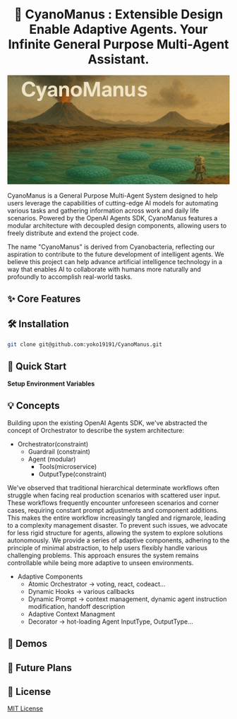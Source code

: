 <h1 align="center">
  🤖 CyanoManus : Extensible Design Enable Adaptive Agents. Your Infinite General Purpose Multi-Agent Assistant.
</h1>

<p align="center">
  <img src="assets/cover.png" alt="CyanoManus Logo" />
</p>

CyanoManus is a General Purpose Multi-Agent System designed to help users leverage the capabilities of cutting-edge AI models for automating various tasks and gathering information across work and daily life scenarios. Powered by the OpenAI Agents SDK, CyanoManus features a modular architecture with decoupled design components, allowing users to freely distribute and extend the project code.

The name "CyanoManus" is derived from Cyanobacteria, reflecting our aspiration to contribute to the future development of intelligent agents. We believe this project can help advance artificial intelligence technology in a way that enables AI to collaborate with humans more naturally and profoundly to accomplish real-world tasks.

## ✨️ Core Features

## 🛠️ Installation

```bash
git clone git@github.com:yoko19191/CyanoManus.git
```

## 🚀 Quick Start

**Setup Environment Variables**

## 💡 Concepts

Building upon the existing OpenAI Agents SDK, we've abstracted the concept of Orchestrator to describe the system architecture:

- Orchestrator(constraint)
  - Guardrail (constraint)
  - Agent (modular)
    - Tools(microservice)
    - OutputType(constraint)

We've observed that traditional hierarchical determinate workflows often struggle when facing real production scenarios with scattered user input. These workflows frequently encounter unforeseen scenarios and corner cases, requiring constant prompt adjustments and component additions. This makes the entire workflow increasingly tangled and rigmarole, leading to a complexity management disaster. To prevent such issues, we advocate for less rigid structure for agents, allowing the system to explore solutions autonomously. We provide a series of adaptive components, adhering to the principle of minimal abstraction, to help users flexibly handle various challenging problems. This approach ensures the system remains controllable while being more adaptive to unseen environments.

- Adaptive Components
  - Atomic Orchestrator -> voting, react, codeact...
  - Dynamic Hooks -> various callbacks
  - Dynamic Prompt -> context management, dynamic agent instruction modification, handoff description
  - Adaptive Context Managment
  - Decorator -> hot-loading Agent InputType, OutputType...

## 👀 Demos

## 🧪 Future Plans

## 📜 License

[MIT License](LICENSE)
